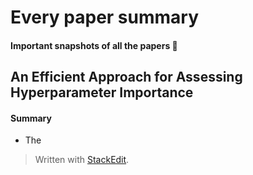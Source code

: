 

# Every paper summary

#### Important snapshots of all the papers :thought_balloon: 

## An Efficient Approach for Assessing Hyperparameter Importance
#### Summary
- The 
> Written with [StackEdit](https://stackedit.io/).
<!--stackedit_data:
eyJoaXN0b3J5IjpbMjc1NzQzNTk0XX0=
-->